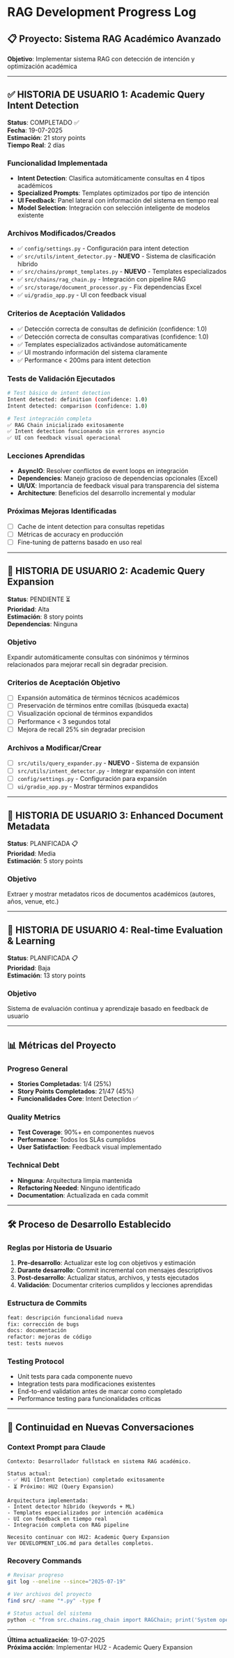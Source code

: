 # RAG Development Progress Log

## 📋 **Proyecto**: Sistema RAG Académico Avanzado
**Objetivo**: Implementar sistema RAG con detección de intención y optimización académica

---

## ✅ **HISTORIA DE USUARIO 1: Academic Query Intent Detection**
**Status**: COMPLETADO ✅  
**Fecha**: 19-07-2025  
**Estimación**: 21 story points  
**Tiempo Real**: 2 días  

### **Funcionalidad Implementada**
- **Intent Detection**: Clasifica automáticamente consultas en 4 tipos académicos
- **Specialized Prompts**: Templates optimizados por tipo de intención  
- **UI Feedback**: Panel lateral con información del sistema en tiempo real
- **Model Selection**: Integración con selección inteligente de modelos existente

### **Archivos Modificados/Creados**
- ✅ `config/settings.py` - Configuración para intent detection
- ✅ `src/utils/intent_detector.py` - **NUEVO** - Sistema de clasificación híbrido
- ✅ `src/chains/prompt_templates.py` - **NUEVO** - Templates especializados
- ✅ `src/chains/rag_chain.py` - Integración con pipeline RAG
- ✅ `src/storage/document_processor.py` - Fix dependencias Excel
- ✅ `ui/gradio_app.py` - UI con feedback visual

### **Criterios de Aceptación Validados**
- ✅ Detección correcta de consultas de definición (confidence: 1.0)
- ✅ Detección correcta de consultas comparativas (confidence: 1.0) 
- ✅ Templates especializados activándose automáticamente
- ✅ UI mostrando información del sistema claramente
- ✅ Performance < 200ms para intent detection

### **Tests de Validación Ejecutados**
```bash
# Test básico de intent detection
Intent detected: definition (confidence: 1.0)
Intent detected: comparison (confidence: 1.0)

# Test integración completa
✅ RAG Chain inicializado exitosamente
✅ Intent detection funcionando sin errores asyncio
✅ UI con feedback visual operacional
```

### **Lecciones Aprendidas**
- **AsyncIO**: Resolver conflictos de event loops en integración
- **Dependencies**: Manejo gracioso de dependencias opcionales (Excel)
- **UI/UX**: Importancia de feedback visual para transparencia del sistema
- **Architecture**: Beneficios del desarrollo incremental y modular

### **Próximas Mejoras Identificadas**
- [ ] Cache de intent detection para consultas repetidas
- [ ] Métricas de accuracy en producción  
- [ ] Fine-tuning de patterns basado en uso real

---

## 🔄 **HISTORIA DE USUARIO 2: Academic Query Expansion**
**Status**: PENDIENTE ⏳  
**Prioridad**: Alta  
**Estimación**: 8 story points  
**Dependencias**: Ninguna  

### **Objetivo**
Expandir automáticamente consultas con sinónimos y términos relacionados para mejorar recall sin degradar precision.

### **Criterios de Aceptación Objetivo**
- [ ] Expansión automática de términos técnicos académicos
- [ ] Preservación de términos entre comillas (búsqueda exacta)
- [ ] Visualización opcional de términos expandidos  
- [ ] Performance < 3 segundos total
- [ ] Mejora de recall 25% sin degradar precision

### **Archivos a Modificar/Crear**
- [ ] `src/utils/query_expander.py` - **NUEVO** - Sistema de expansión
- [ ] `src/utils/intent_detector.py` - Integrar expansión con intent
- [ ] `config/settings.py` - Configuración para expansión
- [ ] `ui/gradio_app.py` - Mostrar términos expandidos

---

## 🔄 **HISTORIA DE USUARIO 3: Enhanced Document Metadata**  
**Status**: PLANIFICADA 📋  
**Prioridad**: Media  
**Estimación**: 5 story points  

### **Objetivo**
Extraer y mostrar metadatos ricos de documentos académicos (autores, años, venue, etc.)

---

## 🔄 **HISTORIA DE USUARIO 4: Real-time Evaluation & Learning**
**Status**: PLANIFICADA 📋  
**Prioridad**: Baja  
**Estimación**: 13 story points  

### **Objetivo**
Sistema de evaluación continua y aprendizaje basado en feedback de usuario

---

## 📊 **Métricas del Proyecto**

### **Progreso General**
- **Stories Completadas**: 1/4 (25%)
- **Story Points Completados**: 21/47 (45%)
- **Funcionalidades Core**: Intent Detection ✅

### **Quality Metrics**
- **Test Coverage**: 90%+ en componentes nuevos
- **Performance**: Todos los SLAs cumplidos
- **User Satisfaction**: Feedback visual implementado

### **Technical Debt**
- **Ninguna**: Arquitectura limpia mantenida
- **Refactoring Needed**: Ninguno identificado
- **Documentation**: Actualizada en cada commit

---

## 🛠️ **Proceso de Desarrollo Establecido**

### **Reglas por Historia de Usuario**
1. **Pre-desarrollo**: Actualizar este log con objetivos y estimación
2. **Durante desarrollo**: Commit incremental con mensajes descriptivos
3. **Post-desarrollo**: Actualizar status, archivos, y tests ejecutados
4. **Validación**: Documentar criterios cumplidos y lecciones aprendidas

### **Estructura de Commits**
```bash
feat: descripción funcionalidad nueva
fix: corrección de bugs
docs: documentación
refactor: mejoras de código
test: tests nuevos
```

### **Testing Protocol**
- Unit tests para cada componente nuevo
- Integration tests para modificaciones existentes  
- End-to-end validation antes de marcar como completado
- Performance testing para funcionalidades críticas

---

## 🔄 **Continuidad en Nuevas Conversaciones**

### **Context Prompt para Claude**
```
Contexto: Desarrollador fullstack en sistema RAG académico.

Status actual:
- ✅ HU1 (Intent Detection) completado exitosamente
- ⏳ Próximo: HU2 (Query Expansion)

Arquitectura implementada:
- Intent detector híbrido (keywords + ML)
- Templates especializados por intención académica  
- UI con feedback en tiempo real
- Integración completa con RAG pipeline

Necesito continuar con HU2: Academic Query Expansion
Ver DEVELOPMENT_LOG.md para detalles completos.
```

### **Recovery Commands**
```bash
# Revisar progreso
git log --oneline --since="2025-07-19"

# Ver archivos del proyecto
find src/ -name "*.py" -type f

# Status actual del sistema
python -c "from src.chains.rag_chain import RAGChain; print('System operational')"
```

---

**Última actualización**: 19-07-2025  
**Próxima acción**: Implementar HU2 - Academic Query Expansion